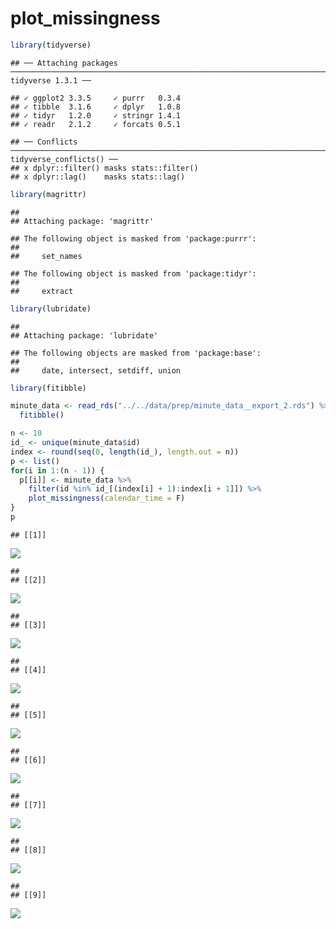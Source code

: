 # plot_missingness


```r
library(tidyverse)
```

```
## ── Attaching packages ─────────────────────────────────────────────────────────────────────────────────── tidyverse 1.3.1 ──
```

```
## ✓ ggplot2 3.3.5     ✓ purrr   0.3.4
## ✓ tibble  3.1.6     ✓ dplyr   1.0.8
## ✓ tidyr   1.2.0     ✓ stringr 1.4.1
## ✓ readr   2.1.2     ✓ forcats 0.5.1
```

```
## ── Conflicts ────────────────────────────────────────────────────────────────────────────────────── tidyverse_conflicts() ──
## x dplyr::filter() masks stats::filter()
## x dplyr::lag()    masks stats::lag()
```

```r
library(magrittr)
```

```
## 
## Attaching package: 'magrittr'
```

```
## The following object is masked from 'package:purrr':
## 
##     set_names
```

```
## The following object is masked from 'package:tidyr':
## 
##     extract
```

```r
library(lubridate)
```

```
## 
## Attaching package: 'lubridate'
```

```
## The following objects are masked from 'package:base':
## 
##     date, intersect, setdiff, union
```

```r
library(fitibble)
```


```r
minute_data <- read_rds("../../data/prep/minute_data__export_2.rds") %>% 
  fitibble()
```


```r
n <- 10
id_ <- unique(minute_data$id)
index <- round(seq(0, length(id_), length.out = n))
p <- list()
for(i in 1:(n - 1)) {
  p[[i]] <- minute_data %>% 
    filter(id %in% id_[(index[i] + 1):index[i + 1]]) %>% 
    plot_missingness(calendar_time = F)
}
p
```

```
## [[1]]
```

![](./plot_missingness_files/figure-html/unnamed-chunk-3-1.png)<!-- -->

```
## 
## [[2]]
```

![](./plot_missingness_files/figure-html/unnamed-chunk-3-2.png)<!-- -->

```
## 
## [[3]]
```

![](./plot_missingness_files/figure-html/unnamed-chunk-3-3.png)<!-- -->

```
## 
## [[4]]
```

![](./plot_missingness_files/figure-html/unnamed-chunk-3-4.png)<!-- -->

```
## 
## [[5]]
```

![](./plot_missingness_files/figure-html/unnamed-chunk-3-5.png)<!-- -->

```
## 
## [[6]]
```

![](./plot_missingness_files/figure-html/unnamed-chunk-3-6.png)<!-- -->

```
## 
## [[7]]
```

![](./plot_missingness_files/figure-html/unnamed-chunk-3-7.png)<!-- -->

```
## 
## [[8]]
```

![](./plot_missingness_files/figure-html/unnamed-chunk-3-8.png)<!-- -->

```
## 
## [[9]]
```

![](./plot_missingness_files/figure-html/unnamed-chunk-3-9.png)<!-- -->
